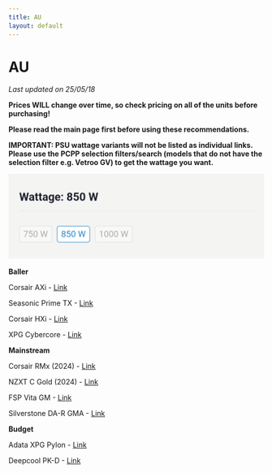 ```yaml
---
title: AU
layout: default
---
```


# AU

*Last updated on 25/05/18*

**Prices WILL change over time, so check pricing on all of the units before purchasing!**

**Please read the main page first before using these recommendations.**

**IMPORTANT: PSU wattage variants will not be listed as individual links. Please use the PCPP selection filters/search (models that do not have the selection filter e.g. Vetroo GV) to get the wattage you want.**

![wattageselection](Screenshot_20250506-224510.png)

**Baller**

Corsair AXi - [Link](https://au.pcpartpicker.com/product/cJbwrH/corsair-ax1600i-1600-w-80-titanium-certified-fully-modular-atx-power-supply-cp-9020087-na)

Seasonic Prime TX - [Link](https://au.pcpartpicker.com/product/64NYcf/seasonic-prime-tx-1600-atx-31-1600-w-80-titanium-certified-fully-modular-atx-power-supply-atx3-prime-tx-1600)

Corsair HXi - [Link](https://au.pcpartpicker.com/product/fGgrxr/corsair-hx1200i-1200-w-80-platinum-certified-fully-modular-atx-power-supply-cp-9020281-na)

XPG Cybercore - [Link](https://au.pcpartpicker.com/product/QKmNnQ/adata-xpg-cybercore-ii-1000-w-80-platinum-certified-fully-modular-atx-power-supply-cybercoreii1000p-bkcus)

**Mainstream**

Corsair RMx (2024) - [Link](https://au.pcpartpicker.com/product/vY4Zxr/corsair-rm850x-2024-850-w-fully-modular-atx-power-supply-cp-9020270-na)

NZXT C Gold (2024) - [Link](https://au.pcpartpicker.com/product/qDLdnQ/nzxt-c850-2024-850-w-80-gold-certified-fully-modular-atx-power-supply-pa-8g2bb-us)


FSP Vita GM - [Link](https://au.pcpartpicker.com/product/9ktLrH/fsp-group-vita-850gm-850-w-80-gold-certified-fully-modular-atx-power-supply-vita-850gm)

Silverstone DA-R GMA - [Link](https://au.pcpartpicker.com/product/F39wrH/silverstone-da850r-gma-850-w-80-gold-certified-fully-modular-atx-power-supply-sst-da850r-gma)

**Budget**

Adata XPG Pylon - [Link](https://au.pcpartpicker.com/product/NJzFf7/adata-xpg-pylon-550-w-80-bronze-certified-atx-power-supply-pylon550b-bkcus)

Deepcool PK-D - [Link](https://au.pcpartpicker.com/product/GBjRsY/deepcool-pk650d-650-w-80-bronze-certified-atx-power-supply-r-pk650d-fa0b-us)
